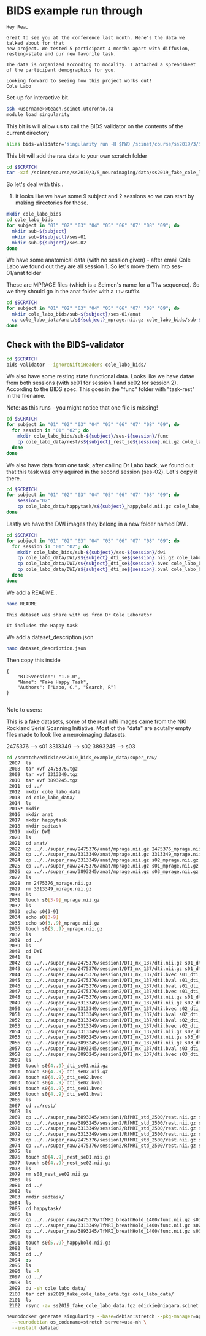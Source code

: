# BIDS example run through

```
Hey Rea,

Great to see you at the conference last month. Here's the data we talked about for that
new project. We tested 5 participant 4 months apart with diffusion, resting-state and our new favorite task.

The data is organized according to modality. I attached a spreadsheet of the participant demographics for you.

Looking forward to seeing how this project works out!
Cole Labo
```

Set-up for interactive bit.  

```sh
ssh <username>@teach.scinet.utoronto.ca
module load singularity
```

This bit is will allow us to call the BIDS validator on the contents of the current directory

```sh
alias bids-validator='singularity run -H $PWD /scinet/course/ss2019/3/5_neuroimaging/containters/bids-validator.img'
```

This bit will add the raw data to your own scratch folder
```sh
cd $SCRATCH
tar -xzf /scinet/course/ss2019/3/5_neuroimaging/data/ss2019_fake_cole_labo_data.tgz -C $SCRATCH
```

So let's deal with this..

1. it looks like we have some 9 subject and 2 sessions so we can start by making directories for those.

```sh
mkdir cole_labo_bids
cd cole_labo_bids
for subject in "01" "02" "03" "04" "05" "06" "07" "08" "09"; do
  mkdir sub-${subject}
  mkdir sub-${subject}/ses-01
  mkdir sub-${subject}/ses-02
done
```

We have some anatomical data (with no session given) - after email Cole Labo we found out they are all session 1. So let's move them into ses-01/anat folder

These are MPRAGE files (which is a Seimen's name for a T1w sequence). So we they should go in the anat folder with a `T1w` suffix.

```sh
cd $SCRATCH
for subject in "01" "02" "03" "04" "05" "06" "07" "08" "09"; do
  mkdir cole_labo_bids/sub-${subject}/ses-01/anat
  cp cole_labo_data/anat/s${subject}_mprage.nii.gz cole_labo_bids/sub-${subject}/ses-01/anat/sub-${subject}_ses-01_T1w.nii.gz
done
```

## Check with the BIDS-validator

```sh
cd $SCRATCH
bids-validator --ignoreNiftiHeaders cole_labo_bids/
```

We also have some resting state functional data.  Looks like we have datae from both sessions (with se01 for session 1 and se02 for session 2). According to the BIDS spec. This goes in the "func" folder with "task-rest" in the filename.

Note: as this runs - you might notice that one file is missing!

```sh
cd $SCRATCH
for subject in "01" "02" "03" "04" "05" "06" "07" "08" "09"; do
  for session in "01" "02"; do
    mkdir cole_labo_bids/sub-${subject}/ses-${session}/func
    cp cole_labo_data/rest/s${subject}_rest_se${session}.nii.gz cole_labo_bids/sub-${subject}/ses-${session}/func/sub-${subject}_ses-${session}_task-rest_bold.nii.gz
  done
done
```

We also have data from one task, after calling Dr Labo back, we found out that this task was only aquired in the second session (ses-02). Let's copy it there.

```sh
cd $SCRATCH
for subject in "01" "02" "03" "04" "05" "06" "07" "08" "09"; do
    session="02"
    cp cole_labo_data/happytask/s${subject}_happybold.nii.gz cole_labo_bids/sub-${subject}/ses-${session}/func/sub-${subject}_ses-${session}_task-happy_bold.nii.gz
done
```

Lastly we have the DWI images they belong in a new folder named DWI.

```sh
cd $SCRATCH
for subject in "01" "02" "03" "04" "05" "06" "07" "08" "09"; do
  for session in "01" "02"; do
    mkdir cole_labo_bids/sub-${subject}/ses-${session}/dwi
    cp cole_labo_data/DWI/s${subject}_dti_se${session}.nii.gz cole_labo_bids/sub-${subject}/ses-${session}/dwi/sub-${subject}_ses-${session}_dwi.nii.gz
    cp cole_labo_data/DWI/s${subject}_dti_se${session}.bvec cole_labo_bids/sub-${subject}/ses-${session}/dwi/sub-${subject}_ses-${session}_dwi.bvec
    cp cole_labo_data/DWI/s${subject}_dti_se${session}.bval cole_labo_bids/sub-${subject}/ses-${session}/dwi/sub-${subject}_ses-${session}_dwi.bval
  done
done
```

We add a README..

```sh
nano README
```

```
This dataset was share with us from Dr Cole Laborator

It includes the Happy task
```

We add a dataset_description.json

```sh
nano dataset_description.json
```

Then copy this inside

```
{
    "BIDSVersion": "1.0.0",
    "Name": "Fake Happy Task",
    "Authors": ["Labo, C.", "Search, R"]
}


```

Note to users:

This is a fake datasets, some of the real nifti images came from the NKI Rockland Serial Scanning Initiative.
Most of the "data" are acutally empty files made to look like a neuroimaging datasets.

2475376 --> s01
3313349 --> s02
3893245 --> s03

```sh
cd /scratch/edickie/ss2019_bids_example_data/super_raw/
 2007  ls
 2008  tar xvf 2475376.tgz
 2009  tar xvf 3313349.tgz
 2010  tar xvf 3893245.tgz
 2011  cd ../
 2012  mkdir cole_labo_data
 2013  cd cole_labo_data/
 2014  ls
 2015* mkdir
 2016  mkdir anat
 2017  mkdir happytask
 2018  mkdir sadtask
 2019  mkdir DWI
 2020  ls
 2021  cd anat/
 2022  cp ../../super_raw/2475376/anat/mprage.nii.gz 2475376_mprage.nii.gz
 2023  cp ../../super_raw/3313349/anat/mprage.nii.gz 3313349_mprage.nii.gz
 2024  cp ../../super_raw/3313349/anat/mprage.nii.gz s02_mprage.nii.gz
 2025  cp ../../super_raw/2475376/anat/mprage.nii.gz s01_mprage.nii.gz
 2026  cp ../../super_raw/3893245/anat/mprage.nii.gz s03_mprage.nii.gz
 2027  ls
 2028  rm 2475376_mprage.nii.gz
 2029  rm 3313349_mprage.nii.gz
 2030  ls
 2031  touch s0[3-9]_mprage.nii.gz
 2032  ls
 2033  echo s0{3-9}
 2034  echo s0[3-9]
 2035  echo s0{3..9}_mprage.nii.gz
 2036  touch s0{3..9}_mprage.nii.gz
 2037  ls
 2038  cd ../
 2039  ls
 2040  cd DWI
 2041  ls
 2042  cp ../../super_raw/2475376/session1/DTI_mx_137/dti.nii.gz s01_dti_se01.nii.gz
 2043  cp ../../super_raw/2475376/session1/DTI_mx_137/dti.nii.gz s01_dti_se01.bvec
 2044  cp ../../super_raw/2475376/session1/DTI_mx_137/dti.bvec s01_dti_se01.bvec
 2045  cp ../../super_raw/2475376/session1/DTI_mx_137/dti.bval s01_dti_se01.bval
 2046  cp ../../super_raw/2475376/session2/DTI_mx_137/dti.bval s01_dti_se02.bval
 2047  cp ../../super_raw/2475376/session2/DTI_mx_137/dti.bvec s01_dti_se02.bvec
 2048  cp ../../super_raw/2475376/session2/DTI_mx_137/dti.nii.gz s01_dti_se02.nii.gz
 2049  cp ../../super_raw/3313349/session2/DTI_mx_137/dti.nii.gz s02_dti_se02.nii.gz
 2050  cp ../../super_raw/3313349/session2/DTI_mx_137/dti.bvec s02_dti_se02.bvec
 2051  cp ../../super_raw/3313349/session2/DTI_mx_137/dti.bval s02_dti_se02.bval
 2052  cp ../../super_raw/3313349/session1/DTI_mx_137/dti.bval s02_dti_se01.bval
 2053  cp ../../super_raw/3313349/session1/DTI_mx_137/dti.bvec s02_dti_se01.bvec
 2054  cp ../../super_raw/3313349/session1/DTI_mx_137/dti.nii.gz s02_dti_se01.nii.gz
 2055  cp ../../super_raw/3893245/session1/DTI_mx_137/dti.nii.gz s03_dti_se01.nii.gz
 2056  cp ../../super_raw/3893245/session2/DTI_mx_137/dti.nii.gz s03_dti_se02.nii.gz
 2057  cp ../../super_raw/3893245/session2/DTI_mx_137/dti.bval s03_dti_se02.bval
 2058  cp ../../super_raw/3893245/session2/DTI_mx_137/dti.bvec s03_dti_se02.bvec
 2059  ls
 2060  touch s0{4..9}_dti_se01.nii.gz
 2061  touch s0{4..9}_dti_se02.nii.gz
 2062  touch s0{4..9}_dti_se02.bvec
 2063  touch s0{4..9}_dti_se02.bval
 2064  touch s0{4..9}_dti_se01.bvec
 2065  touch s0{4..9}_dti_se01.bval
 2066  ls
 2067  cd ../rest/
 2068  ls
 2069  cp ../../super_raw/3893245/session1/RfMRI_std_2500/rest.nii.gz s03_rest_se01.nii.gz
 2070  cp ../../super_raw/3893245/session2/RfMRI_std_2500/rest.nii.gz s03_rest_se02.nii.gz
 2071  cp ../../super_raw/3313349/session2/RfMRI_std_2500/rest.nii.gz s02_rest_se02.nii.gz
 2072  cp ../../super_raw/3313349/session1/RfMRI_std_2500/rest.nii.gz s02_rest_se01.nii.gz
 2073  cp ../../super_raw/2475376/session1/RfMRI_std_2500/rest.nii.gz s01_rest_se01.nii.gz
 2074  cp ../../super_raw/2475376/session2/RfMRI_std_2500/rest.nii.gz s01_rest_se02.nii.gz
 2075  ls
 2076  touch s0{4..9}_rest_se01.nii.gz
 2077  touch s0{4..9}_rest_se02.nii.gz
 2078  ls
 2079  rm s08_rest_se02.nii.gz
 2080  ls
 2081  cd ../
 2082  ls
 2083  rmdir sadtask/
 2084  ls
 2085  cd happytask/
 2086  ls
 2087  cp ../../super_raw/2475376/TfMRI_breathHold_1400/func.nii.gz s01_happybold.nii.gz
 2088  cp ../../super_raw/3313349/TfMRI_breathHold_1400/func.nii.gz s02_happybold.nii.gz
 2089  cp ../../super_raw/3893245/TfMRI_breathHold_1400/func.nii.gz s03_happybold.nii.gz
 2090  ls
 2091  touch s0{5..9}_happybold.nii.gz
 2092  ls
 2093  cd ../
 2094  ;s
 2095  ls
 2096  ls -R
 2097  cd ../
 2098  ls
 2099  du -sh cole_labo_data/
 2100  tar czf ss2019_fake_cole_labo_data.tgz cole_labo_data/
 2101  ls
 2102  rsync -av ss2019_fake_cole_labo_data.tgz edickie@niagara.scinet.utoronto.ca:/scinet/course/ss2019/3/data/

```

```sh
neurodocker generate singularity --base=debian:stretch --pkg-manager=apt \
  --neurodebian os_codename=stretch server=usa-nh \
  --install datalad
```
